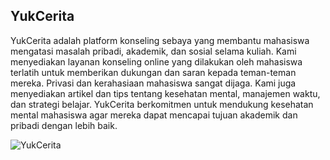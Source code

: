 ## YukCerita

YukCerita adalah platform konseling sebaya yang membantu mahasiswa mengatasi masalah pribadi, akademik, dan sosial selama kuliah. Kami menyediakan layanan konseling online yang dilakukan oleh mahasiswa terlatih untuk memberikan dukungan dan saran kepada teman-teman mereka. Privasi dan kerahasiaan mahasiswa sangat dijaga. Kami juga menyediakan artikel dan tips tentang kesehatan mental, manajemen waktu, dan strategi belajar. YukCerita berkomitmen untuk mendukung kesehatan mental mahasiswa agar mereka dapat mencapai tujuan akademik dan pribadi dengan lebih baik.

![YukCerita](img/yukceritalogo.png)

